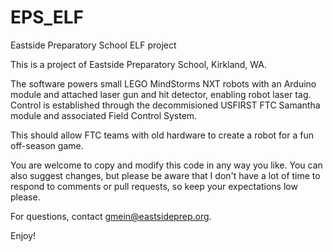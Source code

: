 # EPS_ELF
Eastside Preparatory School ELF project

This is a project of Eastside Preparatory School, Kirkland, WA.

The software powers small LEGO MindStorms NXT robots with an Arduino module and attached laser gun and hit detector, 
enabling robot laser tag. Control is established through the decommisioned USFIRST FTC Samantha module and associated 
Field Control System.

This should allow FTC teams with old hardware to create a robot for a fun off-season game.

You are welcome to copy and modify this code in any way you like. You can also suggest changes, but please be aware
that I don't have a lot of time to respond to comments or pull requests, so keep your expectations low please. 

For questions, contact gmein@eastsideprep.org.

Enjoy!
